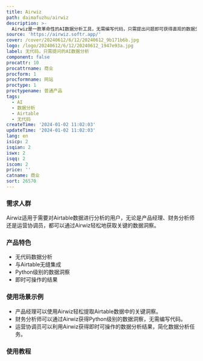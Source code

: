 ```yaml
---
title: Airwiz
path: daimafuzhu/airwiz
description: >-
  Airwiz是一款革命性的AI数据分析工具，无需编写代码，只需提出问题即可获得直观的数据分析结果。它与Airtable无缝集成，为用户提供了Python级别的数据洞察，使数据分析过程变得轻松快捷。用户可以立即获得可操作的数据洞察，无需等待复杂的报告。Airwiz的定位是为Airtable用户提供便捷、高效的数据分析解决方案。
source: 'https://airwiz.softr.app/'
cover: /cover/20240612/6/12/20240612_9b171b6b.jpg
logo: /logo/20240612/6/12/20240612_1947e93a.jpg
label: 无代码，只需提问的AI数据分析
component: false
procattr: 10
procattrname: 商业
procform: 1
procformname: 网站
proctype: 1
proctypename: 普通产品
tags:
  - AI
  - 数据分析
  - Airtable
  - 无代码
createTime: '2024-01-02 11:02:03'
updateTime: '2024-01-02 11:02:03'
lang: en
isicp: 2
isqian: 2
iswx: 2
isqq: 2
iscom: 2
price: ''
catname: 商业
sort: 26570
---
```




### 需求人群
Airwiz适用于需要对Airtable数据进行分析的用户，无论是产品经理、财务分析师还是运营协调员，都可以通过Airwiz轻松地获取关键的数据洞察。

### 产品特色
- 无代码数据分析
- 与Airtable无缝集成
- Python级别的数据洞察
- 即时可操作的结果

### 使用场景示例
- 产品经理可以使用Airwiz轻松提取Airtable数据中的关键洞察。
- 财务分析师可以通过Airwiz获得Python级别的数据洞察，无需编写代码。
- 运营协调员可以利用Airwiz获得即时可操作的数据分析结果，简化数据分析任务。

### 使用教程


  

